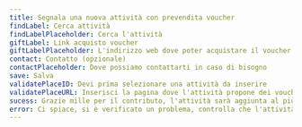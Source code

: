 ```yaml
---
title: Segnala una nuova attività con prevendita voucher
findLabel: Cerca attività
findLabelPlaceholder: Cerca l'attività
giftLabel: Link acquisto voucher
giftLabelPlaceholder: L'indirizzo web dove poter acquistare il voucher
contact: Contatto (opzionale)
contactPlaceholder: Dove possiamo contattarti in caso di bisogno
save: Salva
validatePlaceID: Devi prima selezionare una attività da inserire
validatePlaceURL: Inserisci la pagina dove l'attività propone dei voucher
sucess: Grazie mille per il contributo, l'attività sarà aggiunta al più presto
error: Ci spiace, si è verificato un problema, controlla che l'attività non sia già presente
---
```

